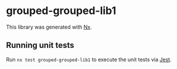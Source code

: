 # grouped-grouped-lib1

This library was generated with [Nx](https://nx.dev).

## Running unit tests

Run `nx test grouped-grouped-lib1` to execute the unit tests via [Jest](https://jestjs.io).
